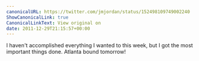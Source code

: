 ```yaml
---
canonicalURL: https://twitter.com/jmjordan/status/152498109749002240
ShowCanonicalLink: true
CanonicalLinkText: View original on
date: 2011-12-29T21:15:57+00:00
---
```

I haven't accomplished everything I wanted to this week, but I got the most important things done. Atlanta bound tomorrow!